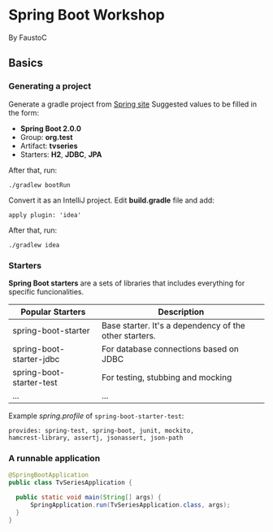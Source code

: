# Spring Boot Workshop

By FaustoC

## Basics

### Generating a project

Generate a gradle project from [Spring site]( https://start.spring.io )
Suggested values to be filled in the form:
* **Spring Boot 2.0.0**
* Group: **org.test**
* Artifact: **tvseries**
* Starters: **H2**, **JDBC**, **JPA**

After that, run:
```
./gradlew bootRun
```

Convert it as an IntelliJ project. Edit **build.gradle** file and add:
```
apply plugin: 'idea'
```
After that, run:
```
./gradlew idea
```
### Starters
**Spring Boot starters** are a sets of libraries that includes everything for specific funcionalities.

| Popular Starters         | Description                                            |
| ---                      | ---                                                    |
| spring-boot-starter      | Base starter. It's a dependency of the other starters. |
| spring-boot-starter-jdbc | For database connections based on JDBC                 |
| spring-boot-starter-test | For testing, stubbing and mocking                      |
| ...                      | ...                                                    |

Example *spring.profile* of `spring-boot-starter-test`:
```
provides: spring-test, spring-boot, junit, mockito,
hamcrest-library, assertj, jsonassert, json-path

```

### A runnable application
```java
@SpringBootApplication
public class TvSeriesApplication {

  public static void main(String[] args) {
      SpringApplication.run(TvSeriesApplication.class, args);
  }
}
```
